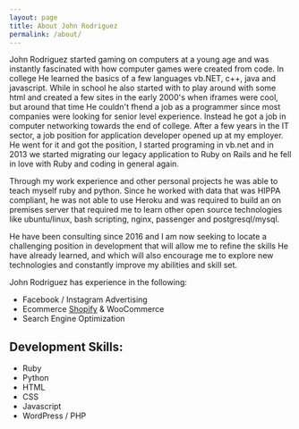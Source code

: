 ```yaml
---
layout: page
title: About John Rodriguez
permalink: /about/
---
```


John Rodriguez started gaming on computers at a young age and was instantly fascinated with how computer games were created from code. In college He learned the basics of a few languages vb.NET, c++, java and javascript. While in school he also started with to play around with some html and created a few sites in the early 2000's when iframes were cool, but around that time He couldn't fhend a job as a programmer since most companies were looking for senior level experience. Instead he got a job in computer networking towards the end of college. After a few years in the IT sector, a job position for application developer opened up at my employer. He went for it and got the position, I started programing in vb.net and in 2013 we started migrating our legacy application to Ruby on Rails and he fell in love with Ruby and coding in general again.

Through my work experience and other personal projects he was able to teach myself ruby and python. Since he worked with data that was HIPPA compliant, he was not able to use Heroku and was required to build an on premises server that required me to learn other open source technologies like ubuntu/linux, bash scripting, nginx, passenger and postgresql/mysql.

He have been consulting since 2016 and I am now seeking to locate a challenging position in development that will allow me to refine the skills He have already learned, and which will also encourage me to explore new technologies and constantly improve my abilities and skill set.

John Rodriguez has experience in the following:

- Facebook / Instagram Advertising
- Ecommerce [Shopify](https://www.shopify.com/?ref=addlocal) &amp; WooCommerce
- Search Engine Optimization

## Development Skills:
- Ruby
- Python
- HTML
- CSS
- Javascript
- WordPress / PHP